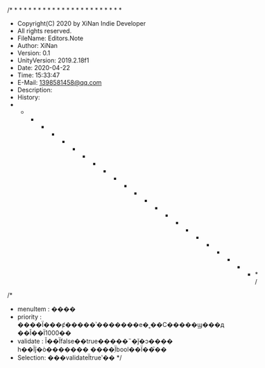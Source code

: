 /* * * * * * * * * * * * * * * * * * * * * * * *
* Copyright(C) 2020 by XiNan Indie Developer
* All rights reserved.
* FileName:         Editors.Note
* Author:           XiNan
* Version:          0.1
* UnityVersion:     2019.2.18f1
* Date:             2020-04-22
* Time:             15:33:47
* E-Mail:           1398581458@qq.com
* Description:
* History:
* * * * * * * * * * * * * * * * * * * * * * * * */

/*
 * menuItem : ����
 * priority : ����Ϊ���ȼ�����ʾ�������е�˳��С�����ϣ���д��Ĭ��Ϊ1000��
 * validate : Ĭ��Ϊfalse��true�����˵�ǰ�ͻ���� һ��Ϊǰ�ò������� ����ֵΪbool��Ϊ��֮��
 * Selection: ���validateΪtrueʹ��
*/
